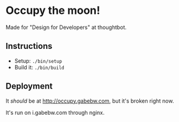 Occupy the moon!
================

Made for "Design for Developers" at thoughtbot.

## Instructions

* Setup: `./bin/setup`
* Build it: `./bin/build`

## Deployment

It *should* be at <http://occupy.gabebw.com>, but it's broken right now.

It's run on i.gabebw.com through nginx.
